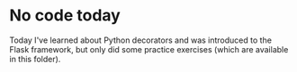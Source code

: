 # No code today

Today I've learned about Python decorators and was introduced to the Flask
framework, but only did some practice exercises (which are available in this
folder).
